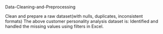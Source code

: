 Data-Cleaning-and-Preprocessing

Clean and prepare a raw dataset(with nulls, duplicates, inconsistent formats) 
The above customer personality analysis dataset is: Identified and handled the missing values using filters in Excel. 
